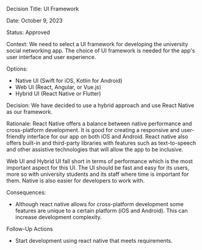 Decision Title: UI Framework

Date: October 9, 2023

Status: Approved

Context: We need to select a UI framework for developing the university social networking app. The choice of UI framework is needed for the app's user interface and user experience.

Options:

* Native UI (Swift for iOS, Kotlin for Android)
* Web UI (React, Angular, or Vue.js)
* Hybrid UI (React Native or Flutter)

Decision: We have decided to use a hybrid approach and use React Native as our framework.

Rationale: React Native offers a balance between native performance and cross-platform development. It is good for creating a responsive and user-friendly interface for our app on both iOS and Android. React native also offers built-in and third-party libraries with features such as text-to-speech and other assistive technologies that will allow the app to be inclusive.

Web UI and Hybrid UI fall short in terms of performance which is the most important aspect for this UI. The UI should be fast and easy for its users, more so with university students and its staff where time is important for them. Native is also easier for developers to work with.

Consequences:

* Although react native allows for cross-platform development some features are unique to a certain platform (iOS and Android). This can increase development complexity.

Follow-Up Actions

* Start development using react native that meets requirements.
